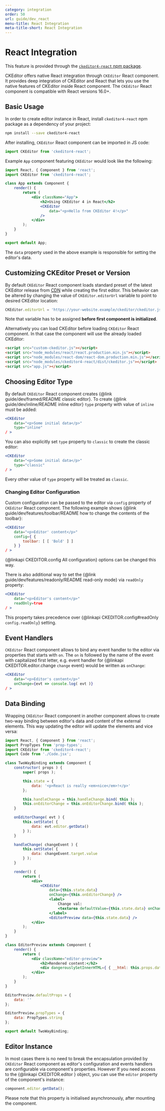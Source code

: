 ```yaml
---
category: integration
order: 50
url: guide/dev_react
menu-title: React Integration
meta-title-short: React Integration
---
```

<!--
Copyright (c) 2003-2018, CKSource - Frederico Knabben. All rights reserved.
For licensing, see LICENSE.md.
-->

# React Integration

<info-box info=""> This feature is provided through the <a href="https://www.npmjs.com/package/ckeditor4-react"><code>ckeditor4-react</code> npm package</a>.
</info-box>

CKEditor offers native React integration through `CKEditor` React component. It provides deep integration of CKEditor and React that lets you use the native features of CKEditor inside React component. The `CKEditor` React component is compatible with React versions 16.0+.

## Basic Usage

In order to create editor instance in React, install `ckeditor4-react` npm package as a dependency of your project:

```bash
npm install --save ckeditor4-react
```

After installing, `CKEditor` React component can be imported in JS code:

```javascript
import CKEditor from 'ckeditor4-react';
```

Example `App` component featuring `CKEditor` would look like the following:

```jsx
import React, { Component } from 'react';
import CKEditor from 'ckeditor4-react';

class App extends Component {
	render() {
		return (
			<div className="App">
				<h2>Using CKEditor 4 in React</h2>
				<CKEditor
					data="<p>Hello from CKEditor 4!</p>"
				/>
			</div>
		);
	}
}

export default App;
```

The `data` property used in the above example is responsible for setting the editor's data.

## Customizing CKEditor Preset or Version

By default `CKEditor` React component loads standard preset of the latest CKEditor release from <a href="https://cdn.ckeditor.com/">CDN</a> while creating the first editor. This behavior can be altered by changing the value of `CKEditor.editorUrl` variable to point to desired CKEditor location:

```javascript
CKEditor.editorUrl = 'https://your-website.example/ckeditor/ckeditor.js';
```

Note that variable has to be assigned **before first component is initialized**.

Alternatively you can load CKEditor before loading `CKEditor` React component. In that case the component will use the already loaded CKEditor:

```html
<script src="custom-ckeditor.js"></script>
<script src="node_modules/react/react.production.min.js"></script>
<script src="node_modules/react-dom/react-dom.production.min.js"></script>
<script src="node_modules/ckeditor4-react/dist/ckeditor.js"></script>
<script src="app.js"></script>
```

## Choosing Editor Type

By default `CKEditor` React component creates {@link guide/dev/framed/README classic editor}. To create {@link guide/dev/inline/README inline editor} `type` property with value of `inline` must be added:

```jsx
<CKEditor
	data="<p>Some initial data</p>"
	type="inline"
/ >
```

You can also explicitly set `type` property to `classic` to create the classic editor:

```jsx
<CKEditor
	data="<p>Some initial data</p>"
	type="classic"
/ >
```

Every other value of `type` property will be treated as `classic`.

### Changing Editor Configuration

Custom configuration can be passed to the editor via `config` property of `CKEditor` React component. The following example shows {@link guide/dev/features/toolbar/README how to change the contents of the toolbar}:

```jsx
<CKEditor
	data="<p>Editor' content</p>"
	config={ {
		toolbar: [ [ 'Bold' ] ]
	} }
/ >
```

{@linkapi CKEDITOR.config All configuration} options can be changed this way.

There is also additional way to set the {@link guide/dev/features/readonly/README read-only mode} via `readOnly` property:

```jsx
<CKEditor
	data="<p>Editor's content</p>"
	readOnly=true
/ >
```

This property takes precedence over {@linkapi CKEDITOR.config#readOnly `config.readOnly`} setting.

## Event Handlers

`CKEditor` React component allows to bind any event handler to the editor via properties that starts with `on`. The `on` is followed by the name of the event with capitalized first letter, e.g. event handler for {@linkapi CKEDITOR.editor.change `change` event} would be written as `onChange`:

```jsx
<CKEditor
	data="<p>Editor's content</p>"
	onChange={evt => console.log( evt )}
/ >
```

## Data Binding

Wrapping `CKEditor` React component in another component allows to create two-way binding between editor's data and content of the external elements. This way updating the editor will update the elements and vice versa:

```jsx
import React, { Component } from 'react';
import PropTypes from 'prop-types';
import CKEditor from 'ckeditor4-react';
import Code from './Code.jsx';

class TwoWayBinding extends Component {
	constructor( props ) {
		super( props );

		this.state = {
			data: '<p>React is really <em>nice</em>!</p>'
		};

		this.handleChange = this.handleChange.bind( this );
		this.onEditorChange = this.onEditorChange.bind( this );
	}

	onEditorChange( evt ) {
		this.setState( {
			data: evt.editor.getData()
		} );
	}

	handleChange( changeEvent ) {
		this.setState( {
			data: changeEvent.target.value
		} );
	}

	render() {
		return (
			<div>
				<CKEditor
					data={this.state.data}
					onChange={this.onEditorChange} />
					<label>
						Change val:
						<textarea defaultValue={this.state.data} onChange={this.handleChange} />
					</label>
					<EditorPreview data={this.state.data} />
			</div>
		);
	}
}

class EditorPreview extends Component {
	render() {
		return (
			<div className="editor-preview">
				<h2>Rendered content:</h2>
				<div dangerouslySetInnerHTML={ { __html: this.props.data } }></div>
			</div>
		);
	}
}

EditorPreview.defaultProps = {
	data: ''
};

EditorPreview.propTypes = {
	data: PropTypes.string
};

export default TwoWayBinding;
```
## Editor Instance

In most cases there is no need to break the encapsulation provided by `CKEditor` React component as editor's configuration and events handlers are configurable via component's properties. However If you need access to the {@linkapi CKEDITOR.editor } object, you can use the `editor` property of the component's instance:

```javascript
component.editor.getData();
```

Please note that this property is initialised asynchronously, after mounting the component.
